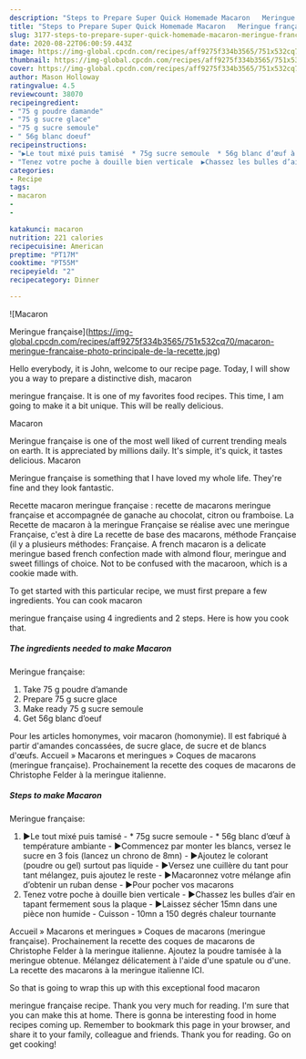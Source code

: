 ```yaml
---
description: "Steps to Prepare Super Quick Homemade Macaron   Meringue française"
title: "Steps to Prepare Super Quick Homemade Macaron   Meringue française"
slug: 3177-steps-to-prepare-super-quick-homemade-macaron-meringue-francaise
date: 2020-08-22T06:00:59.443Z
image: https://img-global.cpcdn.com/recipes/aff9275f334b3565/751x532cq70/macaron-meringue-francaise-photo-principale-de-la-recette.jpg
thumbnail: https://img-global.cpcdn.com/recipes/aff9275f334b3565/751x532cq70/macaron-meringue-francaise-photo-principale-de-la-recette.jpg
cover: https://img-global.cpcdn.com/recipes/aff9275f334b3565/751x532cq70/macaron-meringue-francaise-photo-principale-de-la-recette.jpg
author: Mason Holloway
ratingvalue: 4.5
reviewcount: 38070
recipeingredient:
- "75 g poudre damande"
- "75 g sucre glace"
- "75 g sucre semoule"
- " 56g blanc doeuf"
recipeinstructions:
- "▶️Le tout mixé puis tamisé  * 75g sucre semoule  * 56g blanc d’œuf à température ambiante  ▶️Commencez par monter les blancs, versez le sucre en 3 fois (lancez un chrono de 8mn) ▶️Ajoutez le colorant (poudre ou gel) surtout pas liquide  ▶️Versez une cuillère du tant pour tant mélangez, puis ajoutez le reste  ▶️Macaronnez votre mélange afin d’obtenir un ruban dense ▶️Pour pocher vos macarons"
- "Tenez votre poche à douille bien verticale  ▶️Chassez les bulles d’air en tapant fermement sous la plaque ▶️Laissez sécher 15mn dans une pièce non humide Cuisson  10mn a 150 degrés chaleur tournante"
categories:
- Recipe
tags:
- macaron
- 
- 

katakunci: macaron   
nutrition: 221 calories
recipecuisine: American
preptime: "PT17M"
cooktime: "PT55M"
recipeyield: "2"
recipecategory: Dinner

---
```



![Macaron 

Meringue française](https://img-global.cpcdn.com/recipes/aff9275f334b3565/751x532cq70/macaron-meringue-francaise-photo-principale-de-la-recette.jpg)

Hello everybody, it is John, welcome to our recipe page. Today, I will show you a way to prepare a distinctive dish, macaron 

meringue française. It is one of my favorites food recipes. This time, I am going to make it a bit unique. This will be really delicious.

Macaron 

Meringue française is one of the most well liked of current trending meals on earth. It is appreciated by millions daily. It's simple, it's quick, it tastes delicious. Macaron 

Meringue française is something that I have loved my whole life. They're fine and they look fantastic.

Recette macaron meringue française : recette de macarons meringue française et accompagnée de ganache au chocolat, citron ou framboise. La Recette de macaron à la meringue Française se réalise avec une meringue Française, c&#39;est à dire La recette de base des macarons, méthode Française (il y a plusieurs méthodes: Française. A french macaron is a delicate meringue based french confection made with almond flour, meringue and sweet fillings of choice. Not to be confused with the macaroon, which is a cookie made with.


To get started with this particular recipe, we must first prepare a few ingredients. You can cook macaron 

meringue française using 4 ingredients and 2 steps. Here is how you cook that.

<!--inarticleads1-->

##### The ingredients needed to make Macaron 

Meringue française:

1. Take 75 g poudre d’amande
1. Prepare 75 g sucre glace
1. Make ready 75 g sucre semoule
1. Get  56g blanc d’oeuf


Pour les articles homonymes, voir macaron (homonymie). Il est fabriqué à partir d&#39;amandes concassées, de sucre glace, de sucre et de blancs d&#39;œufs. Accueil » Macarons et meringues » Coques de macarons (meringue française). Prochainement la recette des coques de macarons de Christophe Felder à la meringue italienne. 

<!--inarticleads2-->

##### Steps to make Macaron 

Meringue française:

1. ▶️Le tout mixé puis tamisé  - * 75g sucre semoule  - * 56g blanc d’œuf à température ambiante  - ▶️Commencez par monter les blancs, versez le sucre en 3 fois (lancez un chrono de 8mn) - ▶️Ajoutez le colorant (poudre ou gel) surtout pas liquide  - ▶️Versez une cuillère du tant pour tant mélangez, puis ajoutez le reste  - ▶️Macaronnez votre mélange afin d’obtenir un ruban dense - ▶️Pour pocher vos macarons
1. Tenez votre poche à douille bien verticale  - ▶️Chassez les bulles d’air en tapant fermement sous la plaque - ▶️Laissez sécher 15mn dans une pièce non humide - Cuisson  - 10mn a 150 degrés chaleur tournante


Accueil » Macarons et meringues » Coques de macarons (meringue française). Prochainement la recette des coques de macarons de Christophe Felder à la meringue italienne. Ajoutez la poudre tamisée à la meringue obtenue. Mélangez délicatement à l&#39;aide d&#39;une spatule ou d&#39;une. La recette des macarons à la meringue italienne ICI. 

So that is going to wrap this up with this exceptional food macaron 

meringue française recipe. Thank you very much for reading. I'm sure that you can make this at home. There is gonna be interesting food in home recipes coming up. Remember to bookmark this page in your browser, and share it to your family, colleague and friends. Thank you for reading. Go on get cooking!
